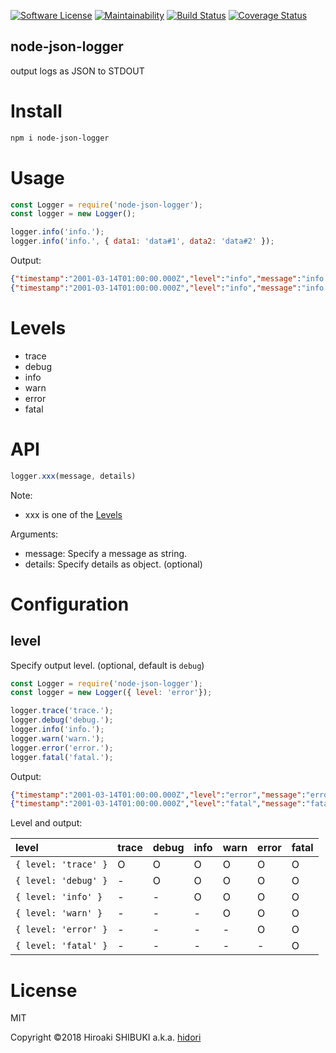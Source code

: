 [![Software License](https://img.shields.io/badge/license-MIT-brightgreen.svg?style=flat-square)](LICENSE)
[![Maintainability](https://api.codeclimate.com/v1/badges/1dd1bfe212c8d70c9b8b/maintainability)](https://codeclimate.com/github/hidori/node-json-logger/maintainability)
[![Build Status](https://travis-ci.org/rcmdnk/travis-test.svg?branch=master)](https://travis-ci.org/rcmdnk/travis-test)
[![Coverage Status](https://coveralls.io/repos/github/hidori/node-json-logger/badge.svg?branch=feature%2Fadd-coveredge)](https://coveralls.io/github/hidori/node-json-logger?branch=feature%2Fadd-coveredge)

node-json-logger
----
output logs as JSON to STDOUT

# Install
```sh
npm i node-json-logger
```
# Usage
```js
const Logger = require('node-json-logger');
const logger = new Logger();

logger.info('info.');
logger.info('info.', { data1: 'data#1', data2: 'data#2' });
```
Output:
```json
{"timestamp":"2001-03-14T01:00:00.000Z","level":"info","message":"info."}
{"timestamp":"2001-03-14T01:00:00.000Z","level":"info","message":"info.","data1":"data#1","data2":"data#2"}}
```

# <a href="#Levels"></a>Levels
* trace
* debug
* info
* warn
* error
* fatal

# API
```js
logger.xxx(message, details)
```
Note:
* xxx is one of the [Levels](#Levels)

Arguments:
* message: Specify a message as string.
* details: Specify details as object. (optional)

# Configuration
## level
Specify output level. (optional, default is `debug`)
```js
const Logger = require('node-json-logger');
const logger = new Logger({ level: 'error'});

logger.trace('trace.');
logger.debug('debug.');
logger.info('info.');
logger.warn('warn.');
logger.error('error.');
logger.fatal('fatal.');
```
Output:
```json
{"timestamp":"2001-03-14T01:00:00.000Z","level":"error","message":"error."}
{"timestamp":"2001-03-14T01:00:00.000Z","level":"fatal","message":"fatal."}
```
Level and output:

| level                | trace | debug | info | warn | error | fatal |
|:---------------------|:------|:------|:-----|:-----|:------|:------|
| `{ level: 'trace' }` | O     | O     | O    | O    | O     | O     |
| `{ level: 'debug' }` | -     | O     | O    | O    | O     | O     |
| `{ level: 'info' }`  | -     | -     | O    | O    | O     | O     |
| `{ level: 'warn' }`  | -     | -     | -    | O    | O     | O     |
| `{ level: 'error' }` | -     | -     | -    | -    | O     | O     |
| `{ level: 'fatal' }` | -     | -     | -    | -    | -     | O     |

# License
MIT

Copyright &copy;2018 Hiroaki SHIBUKI a.k.a. [hidori](https://github.com/hidori)

